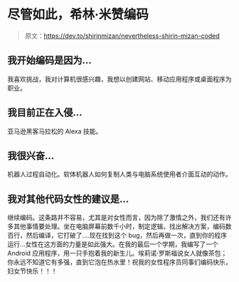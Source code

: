 # 尽管如此，希林·米赞编码

> 原文：<https://dev.to/shirinmizan/nevertheless-shirin-mizan-coded>

## 我开始编码是因为...

我喜欢挑战，我对计算机很感兴趣，我想以创建网站、移动应用程序或桌面程序为职业。

## 我目前正在入侵...

亚马逊黑客马拉松的 Alexa 技能。

## 我很兴奋...

机器人过程自动化。软体机器人如何复制人类与电脑系统使用者介面互动的动作。

## 我对其他代码女性的建议是...

继续编码。这条路并不容易，尤其是对女性而言，因为除了激情之外，我们还有许多其他事情要处理。坐在电脑屏幕前数千小时，制定逻辑，找出解决方案，编码数百行，然后编译，它打破了....现在找到这个 bug，然后再做一次，直到你的程序运行...女性在这方面的力量是如此强大。在我的最后一个学期，我编写了一个 Android 应用程序，用一只手抱着我的新生儿。埃莉诺·罗斯福说女人就像茶包；你永远不知道它有多强，直到它泡在热水里！祝我的女性程序员同事们编码快乐，妇女节快乐！！！